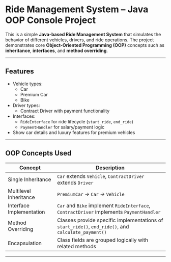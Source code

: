 # Ride Management System – Java OOP Console Project

This is a simple **Java-based Ride Management System** that simulates the behavior of different vehicles, drivers, and ride operations. The project demonstrates core **Object-Oriented Programming (OOP)** concepts such as **inheritance**, **interfaces**, and **method overriding**.

---

## Features

- Vehicle types:
  - Car
  - Premium Car
  - Bike
- Driver types:
  - Contract Driver with payment functionality
- Interfaces:
  - `RideInterface` for ride lifecycle (`start_ride`, `end_ride`)
  - `PaymentHandler` for salary/payment logic
- Show car details and luxury features for premium vehicles

---

## OOP Concepts Used

| Concept                 | Description |
|-------------------------|-------------|
| Single Inheritance      | `Car` extends `Vehicle`, `ContractDriver` extends `Driver` |
| Multilevel Inheritance  | `PremiumCar` → `Car` → `Vehicle` |
| Interface Implementation| `Car` and `Bike` implement `RideInterface`, `ContractDriver` implements `PaymentHandler` |
| Method Overriding       | Classes provide specific implementations of `start_ride()`, `end_ride()`, and `calculate_payment()` |
| Encapsulation           | Class fields are grouped logically with related methods |

---

